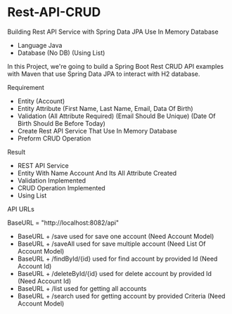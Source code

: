 # Rest-API-CRUD

Building Rest API Service with Spring Data JPA Use In Memory Database

- Language Java
- Database (No DB) (Using List)

In this Project, we're going to build a Spring Boot Rest CRUD API examples with Maven that use Spring Data JPA to interact with H2 database.

Requirement
- Entity (Account)
- Entity Attribute (First Name, Last Name, Email, Data Of Birth)
- Validation (All Attribute Required) (Email Should Be Unique) (Date Of Birth Should Be Before Today)
- Create Rest API Service That Use In Memory Database
- Preform CRUD Operation

Result
- REST API Service
- Entity With Name Account And Its All Attribute Created
- Validation Implemented
- CRUD Operation Implemented
- Using List

API URLs

BaseURL = "http://localhost:8082/api"

- BaseURL + /save
    used for save one account (Need Account Model)
- BaseURL + /saveAll
    used for save multiple account  (Need List Of Account Model)
- BaseURL + /findById/{id}
    used for find account by provided Id (Need Account Id)
- BaseURL + /deleteById/{id}
    used for delete account by provided Id (Need Account Id)
- BaseURL + /list
    used for getting all accounts
- BaseURL + /search
    used for getting account by provided Criteria  (Need Account Model)
    




